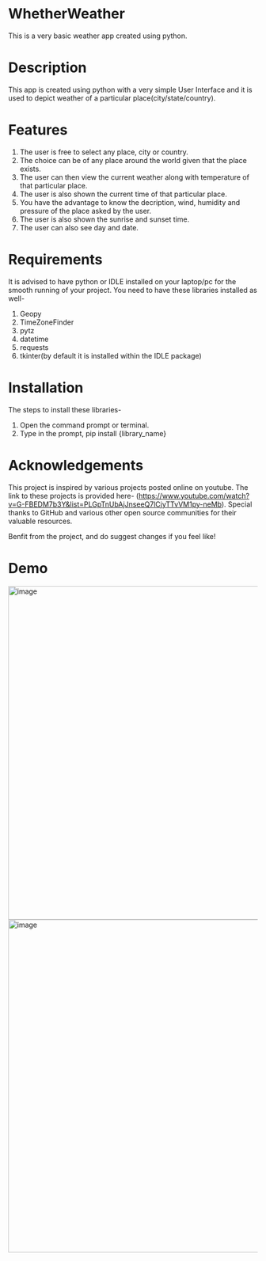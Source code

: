 # WhetherWeather
This is a very basic weather app created using python.

# Description
This app is created using python with a very simple User Interface and it is used to depict weather of a particular place(city/state/country).

# Features
1) The user is free to select any place, city or country.
2) The choice can be of any place around the world given that the place exists.
3) The user can then view the current weather along with temperature of that particular place.
4) The user is also shown the current time of that particular place.
5) You have the advantage to know the decription, wind, humidity and pressure of the place asked by the user.
6) The user is also shown the sunrise and sunset time.
7) The user can also see day and date.



# Requirements
It is advised to have python or IDLE installed on your laptop/pc for the smooth running of your project. You need to have these libraries installed as well- 
1) Geopy
2) TimeZoneFinder
3) pytz
4) datetime
5) requests
6) tkinter(by default it is installed within the IDLE package)

# Installation
The steps to install these libraries-
1) Open the command prompt or terminal.
2) Type in the prompt, pip install {library_name}

# Acknowledgements
This project is inspired by various projects posted online on youtube. The link to these projects is provided here- (https://www.youtube.com/watch?v=G-FBEDM7b3Y&list=PLGpTnUbAjJnseeQ7lCjyTTvVM1py-neMb). Special thanks to GitHub and various other open source communities for their valuable resources.



Benfit from the project, and do suggest changes if you feel like!

# Demo

<img width="674" alt="image" src="https://github.com/areysid/whetherweather/assets/135989098/11d16fe5-0b5e-478b-81af-0a7c25d69b9e">
<img width="673" alt="image" src="https://github.com/areysid/whetherweather/assets/135989098/344f647b-41b2-4306-8eb9-aa3124284315">



